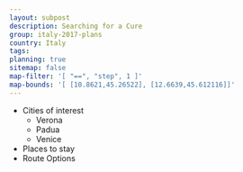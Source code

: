 ```yaml
---
layout: subpost
description: Searching for a Cure
group: italy-2017-plans
country: Italy
tags: 
planning: true
sitemap: false
map-filter: '[ "==", "step", 1 ]'
map-bounds: '[ [10.8621,45.26522], [12.6639,45.612116]]'
---
```


- Cities of interest
	- Verona
	- Padua
	- Venice
- Places to stay
- Route Options